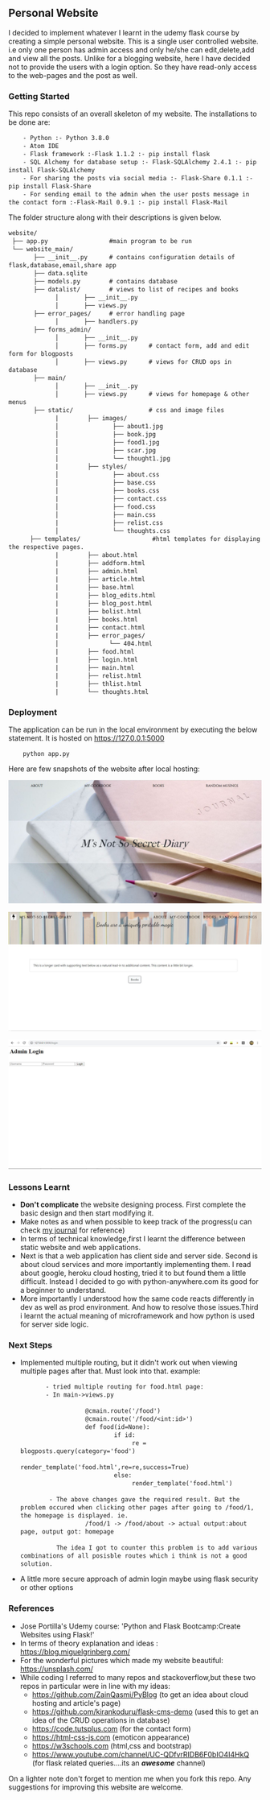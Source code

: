 ## Personal Website

I decided to implement whatever I learnt in the udemy flask course by creating a simple personal website. This is a single user controlled website. i.e only one person has admin access and only he/she can edit,delete,add and view all the posts. Unlike for a blogging website, here I have decided not to provide the users with a login option. So they have read-only access to the web-pages and the post as well. 

### Getting Started
This repo consists of an overall skeleton of my website.  The installations to be done are:

        - Python :- Python 3.8.0
        - Atom IDE 
        - Flask framework :-Flask 1.1.2 :- pip install flask 
        - SQL Alchemy for database setup :- Flask-SQLAlchemy 2.4.1 :- pip install Flask-SQLAlchemy
        - For sharing the posts via social media :- Flask-Share 0.1.1 :- pip install Flask-Share
        - For sending email to the admin when the user posts message in the contact form :-Flask-Mail 0.9.1 :- pip install Flask-Mail
 
 The folder structure along with their descriptions is given below.

    website/
     ├── app.py                 #main program to be run
     └── website_main/          
           ├── __init__.py      # contains configuration details of flask,database,email,share app
           ├── data.sqlite
           ├── models.py        # contains database
           ├── datalist/        # views to list of recipes and books
                 │       ├── __init__.py
                 │       ├── views.py
           ├── error_pages/     # error handling page
                 │       ├── handlers.py
           ├── forms_admin/     
                 │       ├── __init__.py
                 │       ├── forms.py      # contact form, add and edit form for blogposts
                 │       ├── views.py      # views for CRUD ops in database
           ├── main/
                 │       ├── __init__.py
                 │       ├── views.py      # views for homepage & other menus
           ├── static/                     # css and image files
                 |        ├── images/
                 │               ├── about1.jpg
                 │               ├── book.jpg
                 │               ├── food1.jpg
                 │               ├── scar.jpg
                 │               └── thought1.jpg
                 |        ├── styles/
                 │               ├── about.css
                 │               ├── base.css
                 │               ├── books.css
                 |               ├── contact.css
                 │               ├── food.css
                 │               ├── main.css
                 |               ├── relist.css
                 │               └── thoughts.css
          ├── templates/                    #html templates for displaying the respective pages.
                 |        ├── about.html
                 |        ├── addform.html
                 |        ├── admin.html
                 |        ├── article.html
                 |        ├── base.html
                 |        ├── blog_edits.html
                 |        ├── blog_post.html
                 |        ├── bolist.html
                 |        ├── books.html
                 |        ├── contact.html
                 |        ├── error_pages/
                 │              └── 404.html
                 |        ├── food.html
                 |        ├── login.html
                 |        ├── main.html
                 |        ├── relist.html
                 |        ├── thlist.html
                 |        └── thoughts.html

### Deployment 
The application can be run in the local environment by executing the below statement. It is hosted on https://127.0.0.1:5000

        python app.py

Here are few snapshots of the website after local hosting:

   ![Website Homepage](https://github.com/gudiausha/pyjourney/blob/master/website/website%201.JPG)

   ![Wesite-Books page](https://github.com/gudiausha/pyjourney/blob/master/website/website%202.JPG)

   ![Website-Admin login page](https://github.com/gudiausha/pyjourney/blob/master/website/website%203.JPG)
   
### Lessons Learnt
* <b> Don't complicate</b> the website designing process. First complete the basic design and then start modifying it.
* Make notes as and when possible to keep track of the progress(u can check <a href="https://github.com/gudiausha/pyjourney/blob/master/website/website_updates.md">my journal</a> for reference)
* In terms of technical knowledge,first I learnt the difference between static website and web applications.
* Next is that a web application has client side and server side. Second is about cloud services and more importantly implementing them. I read about google, heroku cloud hosting, tried it to but found them a little difficult. Instead I decided to go with python-anywhere.com its good for a beginner to understand. 
* More importantly I understood how the same code reacts differently in dev as well as prod environment. And how to resolve those issues.Third i learnt the actual meaning of microframework and how python is used for server side logic.
      
### Next Steps
* Implemented multiple routing, but it didn't work out when viewing multiple pages after that. Must look into that. 
        example: 
             
             - tried multiple routing for food.html page:
             - In main->views.py
             
                        @cmain.route('/food')
                        @cmain.route('/food/<int:id>')
                        def food(id=None):
                                if id:
                                     re = blogposts.query(category='food')
                                     render_template('food.html',re=re,success=True)
                                else:
                                     render_template('food.html')
                                     
              - The above changes gave the required result. But the problem occured when clicking other pages after going to /food/1,                   the homepage is displayed. ie.
                        /food/1 -> /food/about -> actual output:about page, output got: homepage
              
                The idea I got to counter this problem is to add various combinations of all posisble routes which i think is not a good                 solution. 
                
* A little more secure approach of admin login maybe using flask security or other options

### References

* Jose Portilla's Udemy course: 'Python and Flask Bootcamp:Create Websites using Flask!'
* In terms of theory explanation and ideas : https://blog.miguelgrinberg.com/ 
* For the wonderful pictures which made my website beautiful: https://unsplash.com/
* While coding I referred to many repos and stackoverflow,but these two repos in particular were in line with my ideas: 
     * https://github.com/ZainQasmi/PyBlog (to get an idea about cloud hosting and article's page)
     * https://github.com/kirankoduru/flask-cms-demo (used this to get an idea of the CRUD operations in database)
     * https://code.tutsplus.com (for the contact form)
     * https://html-css-js.com (emoticon appearance)
     * https://w3schools.com (html,css and bootstrap)
     * https://www.youtube.com/channel/UC-QDfvrRIDB6F0bIO4I4HkQ (for flask related queries....its an <b><i>awesome</b></i> channel)

On a lighter note don't forget to mention me when you fork this repo. Any suggestions for improving this website are welcome.

